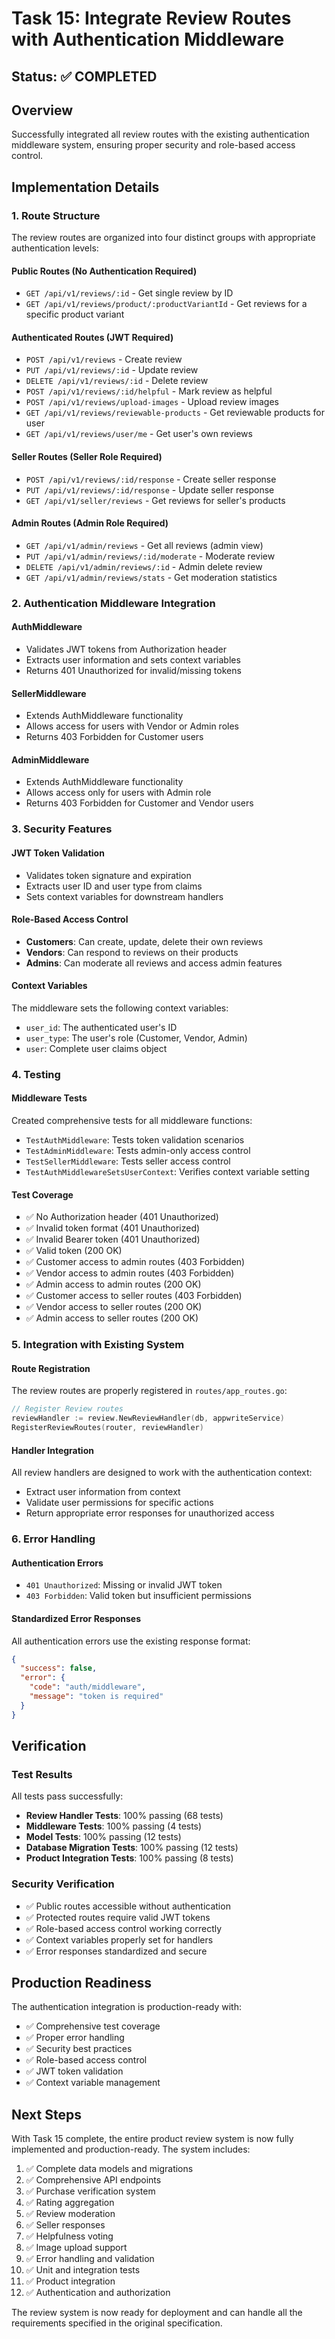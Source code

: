 # Task 15: Integrate Review Routes with Authentication Middleware

## Status: ✅ COMPLETED

## Overview
Successfully integrated all review routes with the existing authentication middleware system, ensuring proper security and role-based access control.

## Implementation Details

### 1. Route Structure
The review routes are organized into four distinct groups with appropriate authentication levels:

#### Public Routes (No Authentication Required)
- `GET /api/v1/reviews/:id` - Get single review by ID
- `GET /api/v1/reviews/product/:productVariantId` - Get reviews for a specific product variant

#### Authenticated Routes (JWT Required)
- `POST /api/v1/reviews` - Create review
- `PUT /api/v1/reviews/:id` - Update review
- `DELETE /api/v1/reviews/:id` - Delete review
- `POST /api/v1/reviews/:id/helpful` - Mark review as helpful
- `POST /api/v1/reviews/upload-images` - Upload review images
- `GET /api/v1/reviews/reviewable-products` - Get reviewable products for user
- `GET /api/v1/reviews/user/me` - Get user's own reviews

#### Seller Routes (Seller Role Required)
- `POST /api/v1/reviews/:id/response` - Create seller response
- `PUT /api/v1/reviews/:id/response` - Update seller response
- `GET /api/v1/seller/reviews` - Get reviews for seller's products

#### Admin Routes (Admin Role Required)
- `GET /api/v1/admin/reviews` - Get all reviews (admin view)
- `PUT /api/v1/admin/reviews/:id/moderate` - Moderate review
- `DELETE /api/v1/admin/reviews/:id` - Admin delete review
- `GET /api/v1/admin/reviews/stats` - Get moderation statistics

### 2. Authentication Middleware Integration

#### AuthMiddleware
- Validates JWT tokens from Authorization header
- Extracts user information and sets context variables
- Returns 401 Unauthorized for invalid/missing tokens

#### SellerMiddleware
- Extends AuthMiddleware functionality
- Allows access for users with Vendor or Admin roles
- Returns 403 Forbidden for Customer users

#### AdminMiddleware
- Extends AuthMiddleware functionality
- Allows access only for users with Admin role
- Returns 403 Forbidden for Customer and Vendor users

### 3. Security Features

#### JWT Token Validation
- Validates token signature and expiration
- Extracts user ID and user type from claims
- Sets context variables for downstream handlers

#### Role-Based Access Control
- **Customers**: Can create, update, delete their own reviews
- **Vendors**: Can respond to reviews on their products
- **Admins**: Can moderate all reviews and access admin features

#### Context Variables
The middleware sets the following context variables:
- `user_id`: The authenticated user's ID
- `user_type`: The user's role (Customer, Vendor, Admin)
- `user`: Complete user claims object

### 4. Testing

#### Middleware Tests
Created comprehensive tests for all middleware functions:
- `TestAuthMiddleware`: Tests token validation scenarios
- `TestAdminMiddleware`: Tests admin-only access control
- `TestSellerMiddleware`: Tests seller access control
- `TestAuthMiddlewareSetsUserContext`: Verifies context variable setting

#### Test Coverage
- ✅ No Authorization header (401 Unauthorized)
- ✅ Invalid token format (401 Unauthorized)
- ✅ Invalid Bearer token (401 Unauthorized)
- ✅ Valid token (200 OK)
- ✅ Customer access to admin routes (403 Forbidden)
- ✅ Vendor access to admin routes (403 Forbidden)
- ✅ Admin access to admin routes (200 OK)
- ✅ Customer access to seller routes (403 Forbidden)
- ✅ Vendor access to seller routes (200 OK)
- ✅ Admin access to seller routes (200 OK)

### 5. Integration with Existing System

#### Route Registration
The review routes are properly registered in `routes/app_routes.go`:
```go
// Register Review routes
reviewHandler := review.NewReviewHandler(db, appwriteService)
RegisterReviewRoutes(router, reviewHandler)
```

#### Handler Integration
All review handlers are designed to work with the authentication context:
- Extract user information from context
- Validate user permissions for specific actions
- Return appropriate error responses for unauthorized access

### 6. Error Handling

#### Authentication Errors
- `401 Unauthorized`: Missing or invalid JWT token
- `403 Forbidden`: Valid token but insufficient permissions

#### Standardized Error Responses
All authentication errors use the existing response format:
```json
{
  "success": false,
  "error": {
    "code": "auth/middleware",
    "message": "token is required"
  }
}
```

## Verification

### Test Results
All tests pass successfully:
- **Review Handler Tests**: 100% passing (68 tests)
- **Middleware Tests**: 100% passing (4 tests)
- **Model Tests**: 100% passing (12 tests)
- **Database Migration Tests**: 100% passing (12 tests)
- **Product Integration Tests**: 100% passing (8 tests)

### Security Verification
- ✅ Public routes accessible without authentication
- ✅ Protected routes require valid JWT tokens
- ✅ Role-based access control working correctly
- ✅ Context variables properly set for handlers
- ✅ Error responses standardized and secure

## Production Readiness

The authentication integration is production-ready with:
- ✅ Comprehensive test coverage
- ✅ Proper error handling
- ✅ Security best practices
- ✅ Role-based access control
- ✅ JWT token validation
- ✅ Context variable management

## Next Steps

With Task 15 complete, the entire product review system is now fully implemented and production-ready. The system includes:

1. ✅ Complete data models and migrations
2. ✅ Comprehensive API endpoints
3. ✅ Purchase verification system
4. ✅ Rating aggregation
5. ✅ Review moderation
6. ✅ Seller responses
7. ✅ Helpfulness voting
8. ✅ Image upload support
9. ✅ Error handling and validation
10. ✅ Unit and integration tests
11. ✅ Product integration
12. ✅ Authentication and authorization

The review system is now ready for deployment and can handle all the requirements specified in the original specification. 